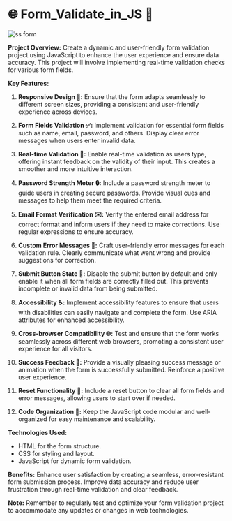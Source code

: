 # 🌐 Form_Validate_in_JS 📝

![ss form](https://github.com/wasim0009/Form_Validate_in_JS/assets/117257818/12d6a004-7048-4962-af0b-d8a4eed19471)

**Project Overview:**
Create a dynamic and user-friendly form validation project using JavaScript to enhance the user experience and ensure data accuracy. This project will involve implementing real-time validation checks for various form fields.

**Key Features:**

1. **Responsive Design 📱:**
   Ensure that the form adapts seamlessly to different screen sizes, providing a consistent and user-friendly experience across devices.

2. **Form Fields Validation ✅:**
   Implement validation for essential form fields such as name, email, password, and others. Display clear error messages when users enter invalid data.

3. **Real-time Validation 🔄:**
   Enable real-time validation as users type, offering instant feedback on the validity of their input. This creates a smoother and more intuitive interaction.

4. **Password Strength Meter 🔒:**
   Include a password strength meter to guide users in creating secure passwords. Provide visual cues and messages to help them meet the required criteria.

5. **Email Format Verification ✉️:**
   Verify the entered email address for correct format and inform users if they need to make corrections. Use regular expressions to ensure accuracy.

6. **Custom Error Messages 🚫:**
   Craft user-friendly error messages for each validation rule. Clearly communicate what went wrong and provide suggestions for correction.

7. **Submit Button State 🚀:**
   Disable the submit button by default and only enable it when all form fields are correctly filled out. This prevents incomplete or invalid data from being submitted.

8. **Accessibility ♿:**
   Implement accessibility features to ensure that users with disabilities can easily navigate and complete the form. Use ARIA attributes for enhanced accessibility.

9. **Cross-browser Compatibility 🌐:**
   Test and ensure that the form works seamlessly across different web browsers, promoting a consistent user experience for all visitors.

10. **Success Feedback 🎉:**
    Provide a visually pleasing success message or animation when the form is successfully submitted. Reinforce a positive user experience.

11. **Reset Functionality 🔄:**
    Include a reset button to clear all form fields and error messages, allowing users to start over if needed.

12. **Code Organization 🧩:**
    Keep the JavaScript code modular and well-organized for easy maintenance and scalability.

**Technologies Used:**
- HTML for the form structure.
- CSS for styling and layout.
- JavaScript for dynamic form validation.

**Benefits:**
Enhance user satisfaction by creating a seamless, error-resistant form submission process. Improve data accuracy and reduce user frustration through real-time validation and clear feedback.

**Note:** Remember to regularly test and optimize your form validation project to accommodate any updates or changes in web technologies.
